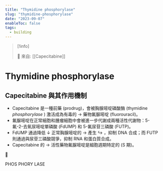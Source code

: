 ```yaml
---
title: "Thymidine phosphorylase"
slug: "thymidine-phosphorylase"
date: "2023-09-07"
enableToc: false
tags:
  - building
---
```


> [!info]
>
> 🌱 來自: [[Capecitabine]]

# Thymidine phosphorylase

## Capecitabine 與其作用機制

- Capecitabine 是一種前藥 (prodrug)，會被胸腺嘧啶磷酸酶 (thymidine _phosphorylase_ ) 激活成為有毒的 → 藥物氟脲嘧啶 (fluorouracil)。
- 氟脲嘧啶在正常細胞和腫瘤細胞中會被進一步代謝成兩種活性代謝物：5-氟-2-去氧尿嘧啶單磷酸 (FdUMP) 和 5-氟尿苷三磷酸 (FUTP)。
- FdUMP 通過降低 ↓ 正常胸腺嘧啶的 → 產生 ↪ ，抑制 DNA 合成；而 FUTP 則通過與尿苷三磷酸競爭，抑制 RNA 和蛋白質合成。
- Capecitabine 的 → 活性藥物氟脲嘧啶是細胞週期特定的 (S 期)。

🧬

PHOS PHORY LASE
